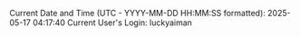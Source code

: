 Current Date and Time (UTC - YYYY-MM-DD HH:MM:SS formatted): 2025-05-17 04:17:40
Current User's Login: luckyaiman
